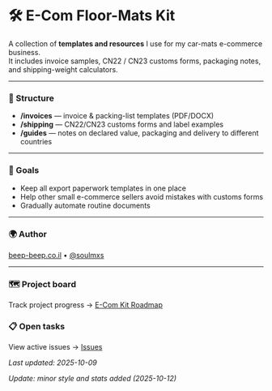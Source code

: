 # 🛠️ E-Com Floor-Mats Kit

A collection of **templates and resources** I use for my car-mats e-commerce business.  
It includes invoice samples, CN22 / CN23 customs forms, packaging notes, and shipping-weight calculators.

---

### 📂 Structure
- **/invoices** — invoice & packing-list templates (PDF/DOCX)  
- **/shipping** — CN22/CN23 customs forms and label examples  
- **/guides** — notes on declared value, packaging and delivery to different countries  

---

### 🚀 Goals
- Keep all export paperwork templates in one place  
- Help other small e-commerce sellers avoid mistakes with customs forms  
- Gradually automate routine documents  

---

### 🌍 Author
[beep-beep.co.il](https://beep-beep.co.il)  •  [@soulmxs](https://t.me/soulmxs)

---

### 🗺️ Project board
Track project progress → [E-Com Kit Roadmap](../../projects)

### 📋 Open tasks
View active issues → [Issues](../../issues)

_Last updated: 2025-10-09_

_Update: minor style and stats added (2025-10-12)_

